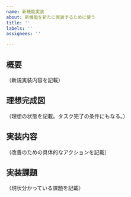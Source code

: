 ```yaml
---
name: 新機能実装
about: 新機能を新たに実装するために使う
title: ''
labels: ''
assignees: ''

---
```


## 概要
（新規実装内容を記載）

## 理想完成図
（理想の状態を記載。タスク完了の条件にもなる。）

## 実装内容
（改善のための具体的なアクションを記載）

## 実装課題
（現状分かっている課題を記載）
